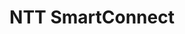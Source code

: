 ---
layout: company
title: "NTT SmartConnect"
legal_name: "NTT SmartConnect CORPORATION"
japanese_name: "エヌ・ティ・ティ・スマートコネクト株式会社"
summary: "NTT SmartConnect operates four businesses: housing, cloud, streaming, and data analysis/utilization. It offers services such as housing customer servers, providing a wide range of services from infrastructure to SaaS-type services, achieving reliable content delivery with streaming, and supporting customers' businesses through data analysis and utilization with AI log analysis."
industries: "IT & Telecommunications"
ipo_status: "Subsidiary"
ipo_date: 
founding_date: 2000-03-01
founders: "NTT West"
hq: "Grand Front Osaka Tower, Ofuka-cho 3-1, Kita-ku, Osaka, Japan"
employees: "Around 250"
ticker_symbol: 
url: https://www.nttsmc.com/
wikipedia: 
twitter: 
parent_company_name: NTT West
parent_company_url: https://www.ntt-west.co.jp
permalink: /companies/ntt-smartconnect
---